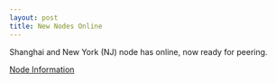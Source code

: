 ```yaml
---
layout: post
title: New Nodes Online
---
```


Shanghai and New York (NJ) node has online, now ready for peering.

[Node Information](https://blog.sherpherd.top/dn42.html)